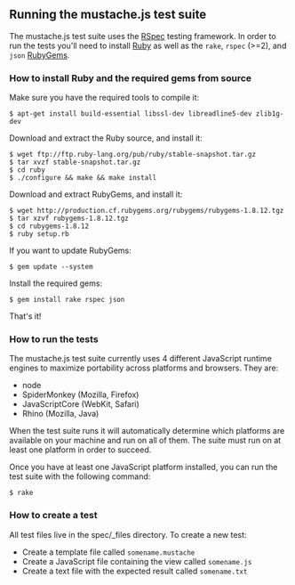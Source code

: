 ## Running the mustache.js test suite

The mustache.js test suite uses the [RSpec](http://rspec.info/) testing
framework. In order to run the tests you'll need to install [Ruby](http://ruby-lang.org/)
as well as the `rake`, `rspec` (>=2), and `json` [RubyGems](http://rubygems.org/).

### How to install Ruby and the required gems from source

Make sure you have the required tools to compile it:

    $ apt-get install build-essential libssl-dev libreadline5-dev zlib1g-dev

Download and extract the Ruby source, and install it:

    $ wget ftp://ftp.ruby-lang.org/pub/ruby/stable-snapshot.tar.gz
    $ tar xvzf stable-snapshot.tar.gz
    $ cd ruby
    $ ./configure && make && make install

Download and extract RubyGems, and install it:

    $ wget http://production.cf.rubygems.org/rubygems/rubygems-1.8.12.tgz
    $ tar xzvf rubygems-1.8.12.tgz
    $ cd rubygems-1.8.12
    $ ruby setup.rb

If you want to update RubyGems:

    $ gem update --system

Install the required gems:

    $ gem install rake rspec json

That's it!

### How to run the tests

The mustache.js test suite currently uses 4 different JavaScript runtime engines
to maximize portability across platforms and browsers. They are:

  * node
  * SpiderMonkey (Mozilla, Firefox)
  * JavaScriptCore (WebKit, Safari)
  * Rhino (Mozilla, Java)

When the test suite runs it will automatically determine which platforms are
available on your machine and run on all of them. The suite must run on at least
one platform in order to succeed.

Once you have at least one JavaScript platform installed, you can run the test
suite with the following command:

    $ rake

### How to create a test

All test files live in the spec/_files directory. To create a new test:

  * Create a template file called `somename.mustache`
  * Create a JavaScript file containing the view called `somename.js`
  * Create a text file with the expected result called `somename.txt`
